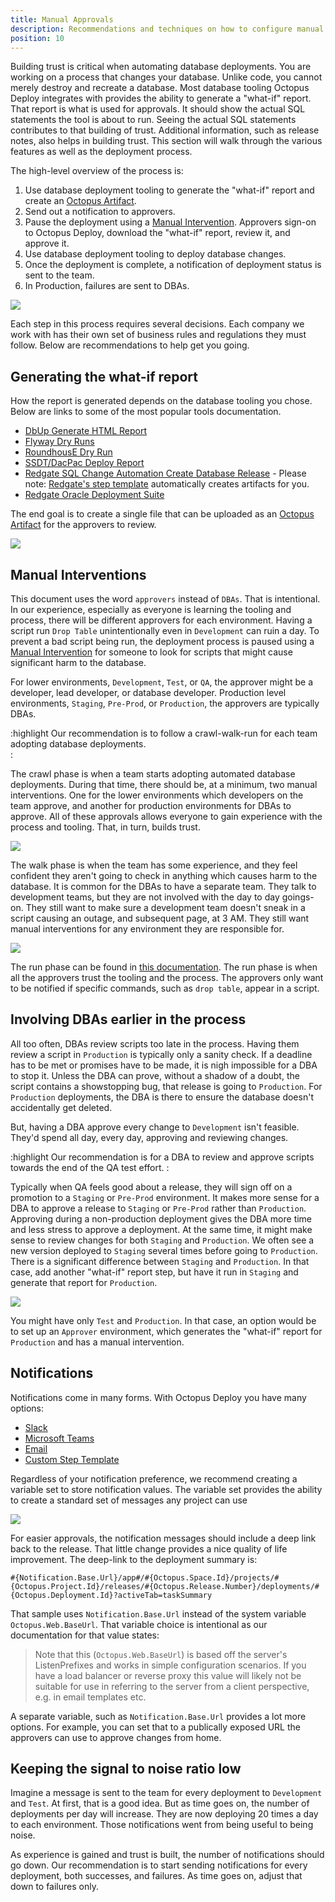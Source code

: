 ```yaml
---
title: Manual Approvals
description: Recommendations and techniques on how to configure manual approvals in an automated database deployment process.
position: 10
---
```


Building trust is critical when automating database deployments.  You are working on a process that changes your database.  Unlike code, you cannot merely destroy and recreate a database.  Most database tooling Octopus Deploy integrates with provides the ability to generate a "what-if" report.  That report is what is used for approvals.  It should show the actual SQL statements the tool is about to run.  Seeing the actual SQL statements contributes to that building of trust.  Additional information, such as release notes, also helps in building trust.  This section will walk through the various features as well as the deployment process.

The high-level overview of the process is:

1) Use database deployment tooling to generate the "what-if" report and create an [Octopus Artifact](/docs/deployment-process/artifacts.md).
2) Send out a notification to approvers.
3) Pause the deployment using a [Manual Intervention](/docs/deployments-process/steps/manual-interventions-and-approvals.md).  Approvers sign-on to Octopus Deploy, download the "what-if" report, review it, and approve it.
4) Use database deployment tooling to deploy database changes.
5) Once the deployment is complete, a notification of deployment status is sent to the team.
6) In Production, failures are sent to DBAs.

![](images/manual_approval_deployment_process.png)

Each step in this process requires several decisions.  Each company we work with has their own set of business rules and regulations they must follow.  Below are recommendations to help get you going.

## Generating the what-if report

How the report is generated depends on the database tooling you chose.  Below are links to some of the most popular tools documentation.

- [DbUp Generate HTML Report](https://github.com/DbUp/DbUp/blob/master/docs/more-info/html-report.md)
- [Flyway Dry Runs](https://flywaydb.org/documentation/dryruns)
- [RoundhousE Dry Run](https://github.com/chucknorris/roundhouse/wiki/ConfigurationOptions)
- [SSDT/DacPac Deploy Report](https://docs.microsoft.com/en-us/sql/tools/sqlpackage?view=sql-server-ver15#deployreport-parameters-and-properties)
- [Redgate SQL Change Automation Create Database Release](https://documentation.red-gate.com/sca4/deploying-database-changes/automated-deployments-with-sql-change-automation-projects/deploying-sql-change-automation-projects) - Please note: [Redgate's step template](https://library.octopus.com/step-templates/c20b70dc-69aa-42a1-85db-6d37341b63e3/actiontemplate-redgate-create-database-release) automatically creates artifacts for you.
- [Redgate Oracle Deployment Suite](https://octopus.com/blog/database-deployment-automation-for-oracle-using-octopus-and-redgate-tools)

The end goal is to create a single file that can be uploaded as an [Octopus Artifact](/docs/deployment-process/artifacts.md) for the approvers to review.  

![](images/manual_approval_artifacts.png)

## Manual Interventions

This document uses the word `approvers` instead of `DBAs`.  That is intentional.  In our experience, especially as everyone is learning the tooling and process, there will be different approvers for each environment.  Having a script run `Drop Table` unintentionally even in `Development` can ruin a day.  To prevent a bad script being run, the deployment process is paused using a [Manual Intervention](/docs/deployments-process/steps/manual-interventions-and-approvals.md) for someone to look for scripts that might cause significant harm to the database.    

For lower environments, `Development`, `Test`, or `QA`, the approver might be a developer, lead developer, or database developer.  Production level environments, `Staging`, `Pre-Prod`, or `Production`, the approvers are typically DBAs.  

:highlight
Our recommendation is to follow a crawl-walk-run for each team adopting database deployments.  
:

The crawl phase is when a team starts adopting automated database deployments.  During that time, there should be, at a minimum, two manual interventions.  One for the lower environments which developers on the team approve, and another for production environments for DBAs to approve.  All of these approvals allows everyone to gain experience with the process and tooling.  That, in turn, builds trust.

![](images/manual_approval_two_manual_interventions.png)

The walk phase is when the team has some experience, and they feel confident they aren't going to check in anything which causes harm to the database.  It is common for the DBAs to have a separate team.  They talk to development teams, but they are not involved with the day to day goings-on.  They still want to make sure a development team doesn't sneak in a script causing an outage, and subsequent page, at 3 AM.  They still want manual interventions for any environment they are responsible for.

![](images/manual_approval_one_manual_intervention.png)

The run phase can be found in [this documentation]().  The run phase is when all the approvers trust the tooling and the process.  The approvers only want to be notified if specific commands, such as `drop table`, appear in a script.  

## Involving DBAs earlier in the process

All too often, DBAs review scripts too late in the process.  Having them review a script in `Production` is typically only a sanity check.  If a deadline has to be met or promises have to be made, it is nigh impossible for a DBA to stop it.  Unless the DBA can prove, without a shadow of a doubt, the script contains a showstopping bug, that release is going to `Production`.  For `Production` deployments, the DBA is there to ensure the database doesn't accidentally get deleted.

But, having a DBA approve every change to `Development` isn't feasible.  They'd spend all day, every day, approving and reviewing changes.  

:highlight
Our recommendation is for a DBA to review and approve scripts towards the end of the QA test effort.
:

Typically when QA feels good about a release, they will sign off on a promotion to a `Staging` or `Pre-Prod` environment.  It makes more sense for a DBA to approve a release to `Staging` or `Pre-Prod` rather than `Production`.  Approving during a non-production deployment gives the DBA more time and less stress to approve a deployment.  At the same time, it might make sense to review changes for both `Staging` and `Production`.   We often see a new version deployed to `Staging` several times before going to `Production`.  There is a significant difference between `Staging` and `Production`.  In that case, add another "what-if" report step, but have it run in `Staging` and generate that report for `Production`.

![](images/manual_approval_generate_delta_report_for_production.png)

You might have only `Test` and `Production`.  In that case, an option would be to set up an `Approver` environment, which generates the "what-if" report for `Production` and has a manual intervention.  

## Notifications

Notifications come in many forms.  With Octopus Deploy you have many options:

- [Slack](https://library.octopus.com/step-templates/99e6f203-3061-4018-9e34-4a3a9c3c3179/actiontemplate-slack-send-simple-notification)
- [Microsoft Teams](https://library.octopus.com/step-templates/110a8b1e-4da4-498a-9209-ef8929c31168/actiontemplate-microsoft-teams-post-a-message)
- [Email](https://octopus.com/docs/deployment-process/steps/email-notifications)
- [Custom Step Template](https://octopus.com/docs/deployment-process/steps/custom-step-templates)

Regardless of your notification preference, we recommend creating a variable set to store notification values.  The variable set provides the ability to create a standard set of messages any project can use

![](images/manual_approval_notifications.png)

For easier approvals, the notification messages should include a deep link back to the release.  That little change provides a nice quality of life improvement.  The deep-link to the deployment summary is:

`#{Notification.Base.Url}/app#/#{Octopus.Space.Id}/projects/#{Octopus.Project.Id}/releases/#{Octopus.Release.Number}/deployments/#{Octopus.Deployment.Id}?activeTab=taskSummary`

That sample uses `Notification.Base.Url` instead of the system variable `Octopus.Web.BaseUrl`.  That variable choice is intentional as our documentation for that value states:

> Note that this (`Octopus.Web.BaseUrl`) is based off the server's ListenPrefixes and works in simple configuration scenarios. If you have a load balancer or reverse proxy this value will likely not be suitable for use in referring to the server from a client perspective, e.g. in email templates etc.

A separate variable, such as `Notification.Base.Url` provides a lot more options.  For example, you can set that to a publically exposed URL the approvers can use to approve changes from home.  

## Keeping the signal to noise ratio low

Imagine a message is sent to the team for every deployment to `Development` and `Test`.  At first, that is a good idea.  But as time goes on, the number of deployments per day will increase.  They are now deploying 20 times a day to each environment.  Those notifications went from being useful to being noise.  

As experience is gained and trust is built, the number of notifications should go down.  Our recommendation is to start sending notifications for every deployment, both successes, and failures.  As time goes on, adjust that down to failures only.  